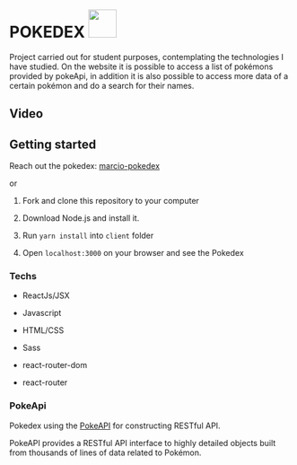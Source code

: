# POKEDEX <a  href="https://pokeapi.co/api/v2/pokemon/bulbasaur"><img  src='https://veekun.com/dex/media/pokemon/global-link/58.png'  height=50px/></a>
Project carried out for student purposes, contemplating the technologies I have studied. On the website it is possible to access a list of pokémons provided by pokeApi, in addition it is also possible to access more data of a certain pokémon and do a search for their names.


## Video

  

## Getting started

  Reach out the pokedex: [marcio-pokedex]([https://marcio-pokedex.herokuapp.com/](https://marcio-pokedex.herokuapp.com/))

or

1. Fork and clone this repository to your computer

2. Download Node.js and install it.

3. Run `yarn install` into `client` folder

4. Open `localhost:3000` on your browser and see the Pokedex

  

### Techs

- ReactJs/JSX

- Javascript

- HTML/CSS

- Sass

- react-router-dom
- react-router

  

### PokeApi

Pokedex using the [PokeAPI](https://pokeapi.co/) for constructing RESTful API.

PokeAPI provides a RESTful API interface to highly detailed objects built from thousands of lines of data related to Pokémon.
